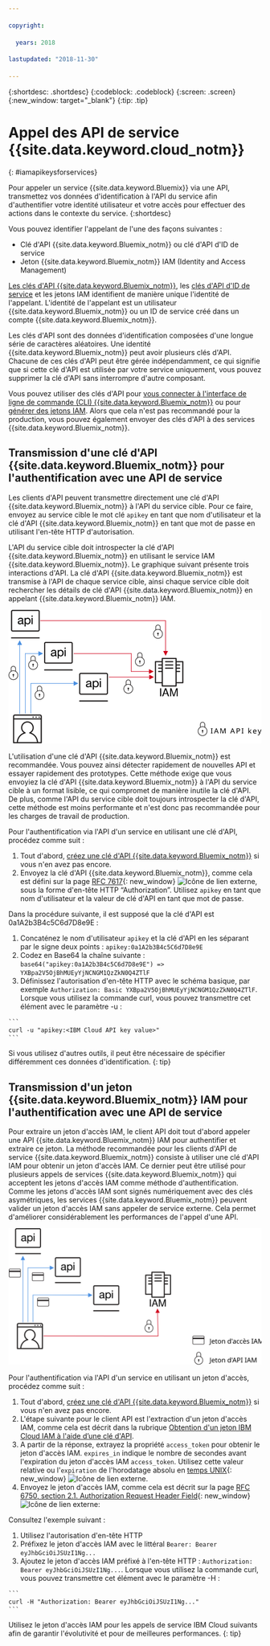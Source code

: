 ```yaml
---

copyright:

  years: 2018

lastupdated: "2018-11-30"

---
```


{:shortdesc: .shortdesc}
{:codeblock: .codeblock}
{:screen: .screen}
{:new_window: target="_blank"}
{:tip: .tip}

# Appel des API de service {{site.data.keyword.cloud_notm}}
{: #iamapikeysforservices}

Pour appeler un service {{site.data.keyword.Bluemix}} via une API, transmettez vos données d'identification à l'API du service afin d'authentifier votre identité utilisateur et votre accès pour effectuer des actions dans le contexte du service.
{:shortdesc}

Vous pouvez identifier l'appelant de l'une des façons suivantes :

* Clé d'API {{site.data.keyword.Bluemix_notm}} ou clé d'API d'ID de service
* Jeton {{site.data.keyword.Bluemix_notm}} IAM (Identity and Access Management)

[Les clés d'API {{site.data.keyword.Bluemix_notm}}](/docs/iam/userid_keys.html), les [clés d'API d'ID de service](/docs/iam/serviceid_keys.html) et les jetons IAM identifient de manière unique l'identité de l'appelant. L'identité de l'appelant est un utilisateur {{site.data.keyword.Bluemix_notm}} ou un ID de service créé dans un compte {{site.data.keyword.Bluemix_notm}}.

Les clés d'API sont des données d'identification composées d'une longue série de caractères aléatoires. Une identité {{site.data.keyword.Bluemix_notm}} peut avoir plusieurs clés d'API. Chacune de ces clés d'API peut être gérée indépendamment, ce qui signifie que si cette clé d'API est utilisée par votre service uniquement, vous pouvez supprimer la clé d'API sans interrompre d'autre composant.

Vous pouvez utiliser des clés d'API pour [vous connecter à l'interface de ligne de commande (CLI) {{site.data.keyword.Bluemix_notm}}](/docs/cli/reference/ibmcloud/bx_cli.html#ibmcloud_login) ou pour [générer des jetons IAM](/docs/iam/apikey_iamtoken.html#iamtoken_from_apikey). Alors que cela n'est pas recommandé pour la production, vous pouvez également envoyer des clés d'API à des services {{site.data.keyword.Bluemix_notm}}.

## Transmission d'une clé d'API {{site.data.keyword.Bluemix_notm}} pour l'authentification avec une API de service

Les clients d'API peuvent transmettre directement une clé d'API {{site.data.keyword.Bluemix_notm}} à l'API du service cible. Pour ce faire, envoyez au service cible le mot clé `apikey` en tant que nom d'utilisateur et la clé d'API {{site.data.keyword.Bluemix_notm}} en tant que mot de passe en utilisant l'en-tête HTTP d'autorisation.

L'API du service cible doit introspecter la clé d'API {{site.data.keyword.Bluemix_notm}} en utilisant le service IAM {{site.data.keyword.Bluemix_notm}}. Le graphique suivant présente trois interactions d'API. La clé d'API {{site.data.keyword.Bluemix_notm}} est transmise à l'API de chaque service cible, ainsi chaque service cible doit rechercher les détails de clé d'API {{site.data.keyword.Bluemix_notm}} en appelant {{site.data.keyword.Bluemix_notm}} IAM.

![Authentification avec une API de service en utilisant une clé d'API ](images/APIkeyauth.svg "Transmission de clés d'API à des services cible qui transmettent ensuite la clé d'API à IAM pour valider les données d'identification")

L'utilisation d'une clé d'API {{site.data.keyword.Bluemix_notm}} est recommandée. Vous pouvez ainsi détecter rapidement de nouvelles API et essayer rapidement des prototypes. Cette méthode exige que vous envoyiez la clé d'API {{site.data.keyword.Bluemix_notm}} à l'API du service cible à un format lisible, ce qui compromet de manière inutile la clé d'API. De plus, comme l'API du service cible doit toujours introspecter la clé d'API, cette méthode est moins performante et n'est donc pas recommandée pour les charges de travail de production.

Pour l'authentification via l'API d'un service en utilisant une clé d'API, procédez comme suit :

  1. Tout d'abord, [créez une clé d'API {{site.data.keyword.Bluemix_notm}}](/docs/iam/userid_keys.html#creating-an-api-key) si vous n'en avez pas encore.
  2. Envoyez la clé d'API {{site.data.keyword.Bluemix_notm}}, comme cela est défini sur la page [RFC 7617](https://tools.ietf.org/html/rfc7617){: new_window} ![Icône de lien externe](../icons/launch-glyph.svg "Icône de lien externe"), sous la forme d'en-tête HTTP “Authorization”. Utilisez `apikey` en tant que nom d'utilisateur et la valeur de clé d'API en tant que mot de passe.

Dans la procédure suivante, il est supposé que la clé d'API est 0a1A2b3B4c5C6d7D8e9E :

  1.	Concaténez le nom d'utilisateur `apikey` et la clé d'API en les séparant par le signe deux points : `apikey:0a1A2b3B4c5C6d7D8e9E`
  2.	Codez en Base64 la chaîne suivante : `base64("apikey:0a1A2b3B4c5C6d7D8e9E") => YXBpa2V5OjBhMUEyYjNCNGM1QzZkN0Q4ZTlF`
  3.	Définissez l'autorisation d'en-tête HTTP avec le schéma basique, par exemple `Authorization: Basic YXBpa2V5OjBhMUEyYjNCNGM1QzZkN0Q4ZTlF`. Lorsque vous utilisez la commande curl, vous pouvez transmettre cet élément avec le paramètre -u :

    ```
    curl -u "apikey:<IBM Cloud API key value>"
    ```

  Si vous utilisez d'autres outils, il peut être nécessaire de spécifier différemment ces données d'identification.
  {: tip}

## Transmission d'un jeton {{site.data.keyword.Bluemix_notm}} IAM pour l'authentification avec une API de service

Pour extraire un jeton d'accès IAM, le client API doit tout d'abord appeler une API {{site.data.keyword.Bluemix_notm}} IAM pour authentifier et extraire ce jeton. La méthode recommandée pour les clients d'API de service {{site.data.keyword.Bluemix_notm}} consiste à utiliser une clé d'API IAM pour obtenir un jeton d'accès IAM. Ce dernier peut être utilisé pour plusieurs appels de services {{site.data.keyword.Bluemix_notm}} qui acceptent les jetons d'accès IAM comme méthode d'authentification. Comme les jetons d'accès IAM sont signés numériquement avec des clés asymétriques, les services {{site.data.keyword.Bluemix_notm}} peuvent valider un jeton d'accès IAM sans appeler de service externe. Cela permet d'améliorer considérablement les performances de l'appel d'une API.

![Authentification avec une API de service en utilisant un jeton d'accès ](images/tokenauth.svg "Extraction d'un jeton à partir d'IAM en utilisant une clé d'API et en transmettant le jeton d'accès à des services cible pour valider les données d'identification")

Pour l'authentification via l'API d'un service en utilisant un jeton d'accès, procédez comme suit :

  1. Tout d'abord, [créez une clé d'API {{site.data.keyword.Bluemix_notm}}](/docs/iam/userid_keys.html#creating-an-api-key) si vous n'en avez pas encore.
  2. L'étape suivante pour le client API est l'extraction d'un jeton d'accès IAM, comme cela est décrit dans la rubrique [Obtention d'un jeton IBM Cloud IAM  à l'aide d’une clé d'API](/docs/iam/apikey_iamtoken.html#iamtoken_from_apikey).
  3. A partir de la réponse, extrayez la propriété `access_token` pour obtenir le jeton d'accès IAM. `expires_in` indique le nombre de secondes avant l'expiration du jeton d'accès IAM `access_token`. Utilisez cette valeur relative ou l'`expiration` de l'horodatage absolu en [temps UNIX](https://en.wikipedia.org/wiki/Unix_time){: new_window} ![Icône de lien externe](../icons/launch-glyph.svg "Icône de lien externe").
  4. Envoyez le jeton d'accès IAM, comme cela est décrit sur la page [RFC 6750, section 2.1. Authorization Request Header Field](https://tools.ietf.org/html/rfc6750#page-5){: new_window} ![Icône de lien externe](../icons/launch-glyph.svg "Icône de lien externe"):

Consultez l'exemple suivant :

  1.	Utilisez l'autorisation d'en-tête HTTP
  2.	Préfixez le jeton d'accès IAM avec le littéral `Bearer: Bearer eyJhbGciOiJSUzI1Ng...`
  3.	Ajoutez le jeton d'accès IAM préfixé à l'en-tête HTTP : `Authorization: Bearer eyJhbGciOiJSUzI1Ng...`. Lorsque vous utilisez la commande curl, vous pouvez transmettre cet élément avec le paramètre -H :

    ```
    curl -H "Authorization: Bearer eyJhbGciOiJSUzI1Ng..."
    ```

  Utilisez le jeton d'accès IAM pour les appels de service IBM Cloud suivants afin de garantir l'évolutivité et pour de meilleures performances.
  {: tip}
